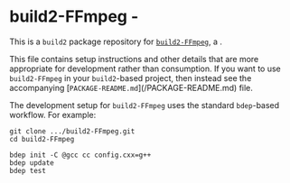 # build2-FFmpeg - <SUMMARY>

This is a `build2` package repository for [`build2-FFmpeg`](https://<UPSTREAM-URL>),
a <SUMMARY-OF-FUNCTIONALITY>.

This file contains setup instructions and other details that are more
appropriate for development rather than consumption. If you want to use
`build2-FFmpeg` in your `build2`-based project, then instead see the accompanying
[`PACKAGE-README.md`](<PACKAGE>/PACKAGE-README.md) file.

The development setup for `build2-FFmpeg` uses the standard `bdep`-based workflow.
For example:

```
git clone .../build2-FFmpeg.git
cd build2-FFmpeg

bdep init -C @gcc cc config.cxx=g++
bdep update
bdep test
```
